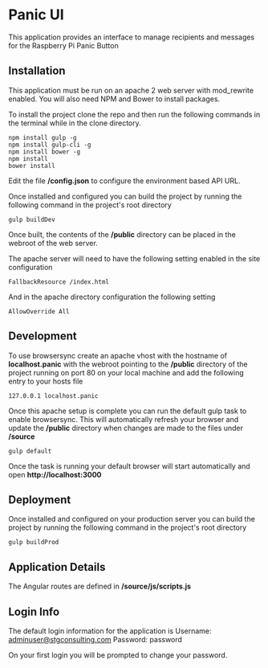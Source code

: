 # Panic UI

This application provides an interface to manage recipients and messages for the Raspberry Pi Panic Button

## Installation

This application must be run on an apache 2 web server with mod_rewrite enabled. You will also need NPM and Bower to install packages.

To install the project clone the repo and then run the following commands in the terminal while in the clone directory.
```
npm install gulp -g
npm install gulp-cli -g
npm install bower -g
npm install
bower install
```

Edit the file **/config.json** to configure the environment based API URL.

Once installed and configured you can build the project by running the following command in the project's root directory

```
gulp buildDev
```

Once built, the contents of the **/public** directory can be placed in the webroot of the web server.

The apache server will need to have the following setting enabled in the site configuration

```apacheconfig
FallbackResource /index.html
```
And in the apache directory configuration the following setting

```apacheconfig
AllowOverride All
```

## Development

To use browsersync create an apache vhost with the hostname of **localhost.panic** with the webroot pointing to the **/public** directory of the project running on port 80 on your local machine and add the following entry to your hosts file

```
127.0.0.1 localhost.panic
```
Once this apache setup is complete you can run the default gulp task to enable browsersync.  This will automatically refresh your browser and update the **/public** directory when changes are made to the files under **/source**

```
gulp default
```
Once the task is running your default browser will start automatically and open **http://localhost:3000**

## Deployment

Once installed and configured on your production server you can build the project by running the following command in the project's root directory

```
gulp buildProd
```

## Application Details
The Angular routes are defined in **/source/js/scripts.js**

## Login Info
The default login information for the application is
Username: adminuser@stgconsulting.com
Password: password

On your first login you will be prompted to change your password.